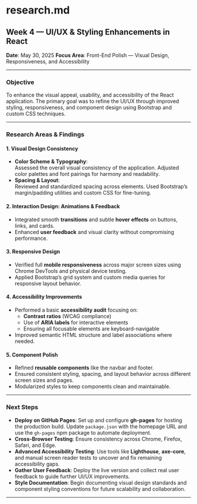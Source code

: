 # research.md

## Week 4 — UI/UX & Styling Enhancements in React

**Date**: May 30, 2025
**Focus Area**: Front-End Polish — Visual Design, Responsiveness, and Accessibility

---

### Objective

To enhance the visual appeal, usability, and accessibility of the React application. The primary goal was to refine the UI/UX through improved styling, responsiveness, and component design using Bootstrap and custom CSS techniques.

---

### Research Areas & Findings

#### 1. Visual Design Consistency

- **Color Scheme & Typography**:  
  Assessed the overall visual consistency of the application. Adjusted color palettes and font pairings for harmony and readability.
- **Spacing & Layout**:  
  Reviewed and standardized spacing across elements. Used Bootstrap’s margin/padding utilities and custom CSS for fine-tuning.

#### 2. Interaction Design: Animations & Feedback

- Integrated smooth **transitions** and subtle **hover effects** on buttons, links, and cards.
- Enhanced **user feedback** and visual clarity without compromising performance.

#### 3. Responsive Design

- Verified full **mobile responsiveness** across major screen sizes using Chrome DevTools and physical device testing.
- Applied Bootstrap’s grid system and custom media queries for responsive layout behavior.

#### 4. Accessibility Improvements

- Performed a basic **accessibility audit** focusing on:
  - **Contrast ratios** (WCAG compliance)
  - Use of **ARIA labels** for interactive elements
  - Ensuring all focusable elements are keyboard-navigable
- Improved semantic HTML structure and label associations where needed.

#### 5. Component Polish

- Refined **reusable components** like the navbar and footer.
- Ensured consistent styling, spacing, and layout behavior across different screen sizes and pages.
- Modularized styles to keep components clean and maintainable.

---
### Next Steps

- **Deploy on GitHub Pages**: Set up and configure **gh-pages** for hosting the production build. Update `package.json` with the homepage URL and use the `gh-pages` npm package to automate deployment.
- **Cross-Browser Testing**: Ensure consistency across Chrome, Firefox, Safari, and Edge.
- **Advanced Accessibility Testing**: Use tools like **Lighthouse**, **axe-core**, and manual screen reader tests to uncover and fix remaining accessibility gaps.
- **Gather User Feedback**: Deploy the live version and collect real user feedback to guide further UI/UX improvements.
- **Style Documentation**: Begin documenting visual design standards and component styling conventions for future scalability and collaboration.

---